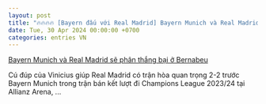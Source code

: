```yaml
---
layout: post
title: "🔥🔥🔥🔥 [Bayern đấu với Real Madrid] Bayern Munich và Real Madrid sẽ phân thắng bại ở Bernabeu"
date: Tue, 30 Apr 2024 00:00:00 +0700
categories: entries VN
---
```

[Bayern Munich và Real Madrid sẽ phân thắng bại ở Bernabeu](https://www.baobariavungtau.com.vn/the-thao/202405/bayern-munich-va-real-madrid-se-phan-thang-bai-o-bernabeu-1009298/)

Cú đúp của Vinicius giúp Real Madrid có trận hòa quan trọng 2-2 trước Bayern Munich trong trận bán kết lượt đi Champions League 2023/24 tại Allianz Arena, ...

